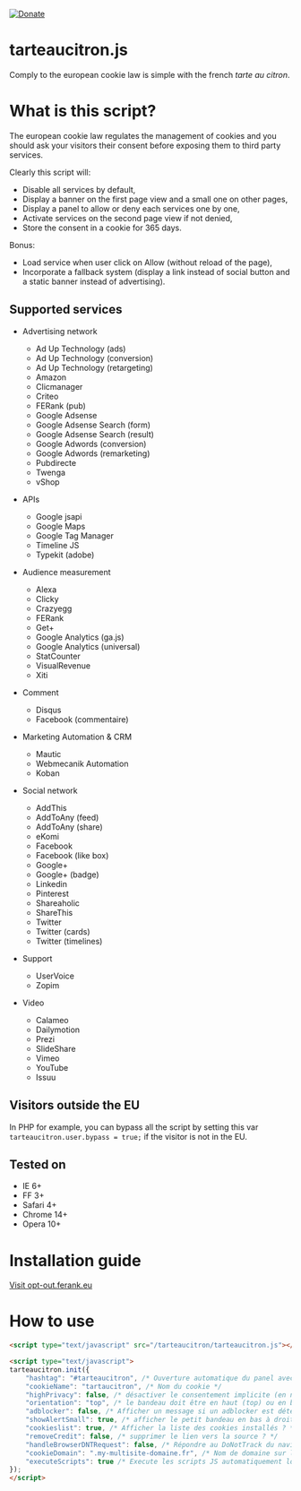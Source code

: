 [![Donate](https://img.shields.io/badge/Donate-PayPal-green.svg)](https://www.paypal.me/SASAICAGENCY)


tarteaucitron.js
================
Comply to the european cookie law is simple with the french *tarte au citron*.

# What is this script?
The european cookie law regulates the management of cookies and you should ask your visitors their consent before exposing them to third party services.

Clearly this script will:
- Disable all services by default,
- Display a banner on the first page view and a small one on other pages,
- Display a panel to allow or deny each services one by one,
- Activate services on the second page view if not denied,
- Store the consent in a cookie for 365 days.

Bonus:
- Load service when user click on Allow (without reload of the page),
- Incorporate a fallback system (display a link instead of social button and a static banner instead of advertising).

## Supported services
* Advertising network
  * Ad Up Technology (ads)
  * Ad Up Technology (conversion)
  * Ad Up Technology (retargeting)
  * Amazon
  * Clicmanager
  * Criteo
  * FERank (pub)
  * Google Adsense
  * Google Adsense Search (form)
  * Google Adsense Search (result)
  * Google Adwords (conversion)
  * Google Adwords (remarketing)
  * Pubdirecte
  * Twenga
  * vShop

* APIs
  * Google jsapi
  * Google Maps
  * Google Tag Manager
  * Timeline JS
  * Typekit (adobe)

* Audience measurement
  * Alexa
  * Clicky
  * Crazyegg
  * FERank
  * Get+
  * Google Analytics (ga.js)
  * Google Analytics (universal)
  * StatCounter
  * VisualRevenue
  * Xiti

* Comment
  * Disqus
  * Facebook (commentaire)
  
* Marketing Automation & CRM
  * Mautic
  * Webmecanik Automation
  * Koban
  
* Social network
  * AddThis
  * AddToAny (feed)
  * AddToAny (share)
  * eKomi
  * Facebook
  * Facebook (like box)
  * Google+
  * Google+ (badge)
  * Linkedin
  * Pinterest
  * Shareaholic
  * ShareThis
  * Twitter
  * Twitter (cards)
  * Twitter (timelines)

* Support
  * UserVoice
  * Zopim

* Video
  * Calameo
  * Dailymotion
  * Prezi
  * SlideShare
  * Vimeo
  * YouTube
  * Issuu


## Visitors outside the EU
In PHP for example, you can bypass all the script by setting this var `tarteaucitron.user.bypass = true;` if the visitor is not in the EU.

## Tested on
- IE 6+
- FF 3+
- Safari 4+
- Chrome 14+
- Opera 10+

# Installation guide
[Visit opt-out.ferank.eu](https://opt-out.ferank.eu/)


# How to use

```html
<script type="text/javascript" src="/tarteaucitron/tarteaucitron.js"></script>

<script type="text/javascript">
tarteaucitron.init({
    "hashtag": "#tarteaucitron", /* Ouverture automatique du panel avec le hashtag */
    "cookieName": "tartaucitron", /* Nom du cookie */
    "highPrivacy": false, /* désactiver le consentement implicite (en naviguant) ? */
    "orientation": "top", /* le bandeau doit être en haut (top) ou en bas (bottom) ? */
    "adblocker": false, /* Afficher un message si un adblocker est détecté */
    "showAlertSmall": true, /* afficher le petit bandeau en bas à droite ? */
    "cookieslist": true, /* Afficher la liste des cookies installés ? */
    "removeCredit": false, /* supprimer le lien vers la source ? */
    "handleBrowserDNTRequest": false, /* Répondre au DoNotTrack du navigateur ?*/
    "cookieDomain": ".my-multisite-domaine.fr", /* Nom de domaine sur lequel sera posé le cookie - pour les multisites / sous-domaines - Facultatif */
    "executeScripts": true /* Execute les scripts JS automatiquement lorsque les cookies sont acceptés ?*/
});
</script>
```
